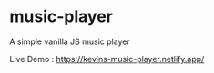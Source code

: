 # music-player
A simple vanilla JS music player

Live Demo : https://kevins-music-player.netlify.app/
